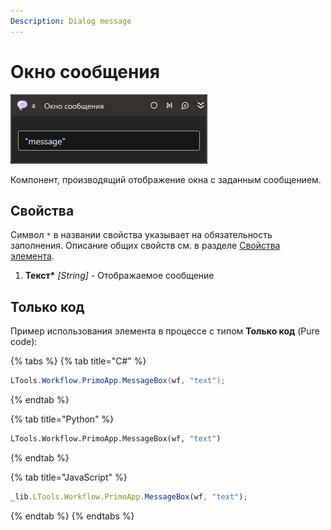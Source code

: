 ```yaml
---
Description: Dialog message
---
```


# Окно сообщения

![](../../../.gitbook/assets1/Activity-message.png)

Компонент, производящий отображение окна с заданным сообщением.

## Свойства

Символ `*` в названии свойства указывает на обязательность заполнения. Описание общих свойств см. в разделе [Свойства элемента](https://docs.primo-rpa.ru/primo-rpa/primo-studio/process/elements#svoistva-elementa).

1. **Текст\*** *[String]* - Отображаемое сообщение

## Только код  
Пример использования элемента в процессе с типом **Только код** (Pure code):

{% tabs %}
{% tab title="C#" %}
```csharp
LTools.Workflow.PrimoApp.MessageBox(wf, "text");
```
{% endtab %}

{% tab title="Python" %}
```python
LTools.Workflow.PrimoApp.MessageBox(wf, "text")
```
{% endtab %}

{% tab title="JavaScript" %}
```javascript
_lib.LTools.Workflow.PrimoApp.MessageBox(wf, "text");
```
{% endtab %}
{% endtabs %}
